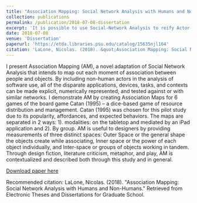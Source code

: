 ```yaml
---
title: "Association Mapping: Social Network Analysis with Humans and Non-Humans"
collection: publications
permalink: /publication/2018-07-08-dissertation
excerpt: 'It is possible to use Social-Network Analysis to reify Actor-Network Theory.'
date: 2018-07-08
venue: 'Dissertation'
paperurl: 'https://etda.libraries.psu.edu/catalog/15635njl164'
citation: 'LaLone, Nicolas. (2018). &quot;Association Mapping: Social Network Analysis with Humans and Non-Humans.&quot; Retrieved from Electronic Theses and Dissertations for Graduate School.'
---
```

I present Association Mapping (AM), a novel adaptation of Social Network Analysis that intends to map out each moment of association between people and objects. By including non-human actors in the analysis of software use, all of the disparate applications, devices, tasks, and contexts can be made explicit, numerically represented, and tested against or with similar networks. I demonstrate AM by creating Association Maps for 6 games of the board game Catan (1995) – a dice-based game of resource distribution and management. Catan (1995) was chosen for this pilot study due to its popularity, affordances, and expected behaviors. The maps are separated in 2 ways: 1). modalities: on the tabletop and mediated by an iPad application and 2). By group. AM is useful to designers by providing measurements of three distinct spaces: Outer Space or the general shape the objects create while associating, Inner space or the power of each object individually, and Inter-space or groups of objects working in tandem. Through design fiction, literature criticism, metaphor, and play, AM is contextualized and described both through this study and in general.

[Download paper here](http://nicklalone.github.io/files/LaLone_Dissertation.pdf)

Recommended citation: LaLone, Nicolas. (2018). &quot;Association Mapping: Social Network Analysis with Humans and Non-Humans.&quot; Retrieved from Electronic Theses and Dissertations for Graduate School.
